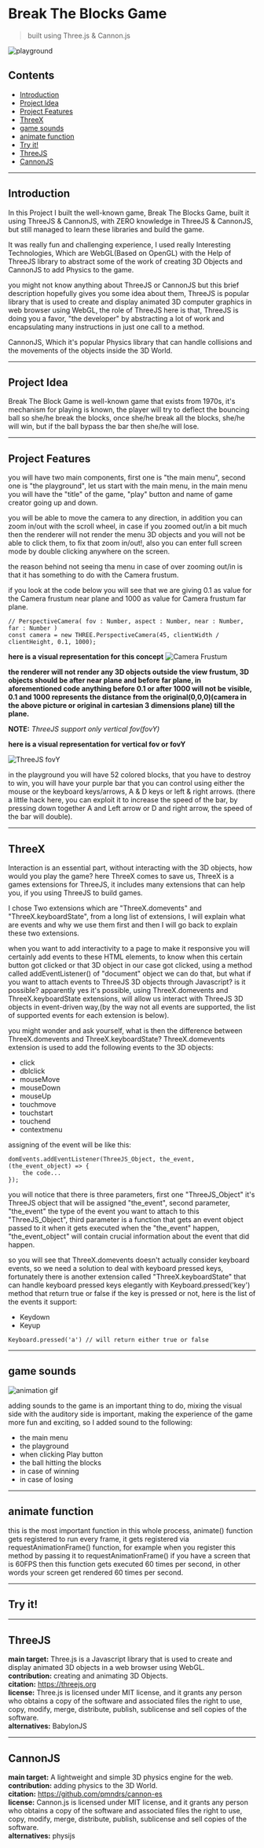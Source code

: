 # Break The Blocks Game

> built using Three.js & Cannon.js

![playground](Images/README-files/main_menu.png)

<!-- adding space -->

## Contents

-   [Introduction](#introduction)
-   [Project Idea](#project-idea)
-   [Project Features](#project-features)
-   [ThreeX](#threex)
-   [game sounds](#game-sounds)
-   [animate function](#animate-function)
-   [Try it!](#try-it)
-   [ThreeJS](#threejs)
-   [CannonJS](#cannonjs)

---

<!-- adding space -->

## Introduction

In this Project I built the well-known game, Break The Blocks Game, built it using ThreeJS & CannonJS, with ZERO knowledge in ThreeJS & CannonJS, but still managed to learn these libraries and build the game.

It was really fun and challenging experience, I used really Interesting Technologies, Which are WebGL(Based on OpenGL) with the Help of ThreeJS library to abstract some of the work of creating 3D Objects and CannonJS to add Physics to the game.

you might not know anything about ThreeJS or CannonJS but this brief description hopefully gives you some idea about them, ThreeJS is popular library that is used to create and display animated 3D computer graphics in web browser using WebGL, the role of ThreeJS here is that, ThreeJS is doing you a favor, "the developer" by abstracting a lot of work and encapsulating many instructions in just one call to a method.

CannonJS, Which it's popular Physics library that can handle collisions and the movements of the objects inside the 3D World.

---

## Project Idea

Break The Block Game is well-known game that exists from 1970s, it's mechanism for playing is known, the player will try to deflect the bouncing ball so she/he break the blocks, once she/he break all the blocks, she/he will win, but if the ball bypass the bar then she/he will lose.

---

## Project Features

you will have two main components, first one is "the main menu", second one is "the playground", let us start with the main menu, in the main menu you will have the "title" of the game, "play" button and name of game creator going up and down.

you will be able to move the camera to any direction, in addition you can zoom in/out with the scroll wheel, in case if you zoomed out/in a bit much then the renderer will not render the menu 3D objects and you will not be able to click them, to fix that zoom in/out!, also you can enter full screen mode by double clicking anywhere on the screen.

the reason behind not seeing tha menu in case of over zooming out/in is
that it has something to do with the Camera frustum.

if you look at the code below you will see that we are giving 0.1 as value for the Camera frustum near plane and 1000 as value for Camera frustum far plane.

```
// PerspectiveCamera( fov : Number, aspect : Number, near : Number, far : Number )
const camera = new THREE.PerspectiveCamera(45, clientWidth / clientHeight, 0.1, 1000);
```

**here is a visual representation for this concept**
![Camera Frustum](/Images/README-files/VisualCameraFrustum.png)

**the renderer will not render any 3D objects outside the view frustum, 3D objects should be after near plane and before far plane, in aforementioned code
anything before 0.1 or after 1000 will not be visible, 0.1 and 1000 represents the distance from the original(0,0,0)(camera in the above picture or original in cartesian 3 dimensions plane) till the plane.**

**NOTE:** _ThreeJS support only vertical fov(fovY)_

**here is a visual representation for vertical fov or fovY**

![ThreeJS fovY](/Images/README-files/output-onlinepngtools.png)

in the playground you will have 52 colored blocks, that you have to destroy to win, you will have your purple bar that you can control using either the mouse or the keyboard keys/arrows, A & D keys or left & right arrows. (there a little hack here, you can exploit it to increase the speed of the bar, by pressing down together A and Left arrow or D and right arrow, the speed of the bar will double).

---

## ThreeX

Interaction is an essential part, without interacting with the 3D objects,
how would you play the game? here ThreeX comes to save us, ThreeX is a games extensions for ThreeJS, it includes many extensions that can help you, if you using ThreeJS to build games.

I chose Two extensions which are "ThreeX.domevents" and "ThreeX.keyboardState", from a long list of extensions, I will explain what are events and why we use them first and then I will go back to explain these two extensions.

when you want to add interactivity to a page to make it responsive you will certainly add events to these HTML elements, to know when this certain button got clicked or that 3D object in our case got clicked, using a method called addEventListener() of "document" object we can do that, but what if you want to attach events to ThreeJS 3D objects through Javascript? is it possible? apparently yes it's possible, using ThreeX.domevents and ThreeX.keyboardState extensions, will allow us interact with ThreeJS 3D objects in event-driven way,(by the way not all events are supported, the list of supported events for each extension is below).

you might wonder and ask yourself, what is then the difference between ThreeX.domevents and ThreeX.keyboardState?
ThreeX.domevents extension is used to add the following events to the 3D objects:

-   click
-   dblclick
-   mouseMove
-   mouseDown
-   mouseUp
-   touchmove
-   touchstart
-   touchend
-   contextmenu

assigning of the event will be like this:

```
domEvents.addEventListener(ThreeJS_Object, the_event, (the_event_object) => {
    the code...
});
```

you will notice that there is three parameters, first one "ThreeJS_Object" it's ThreeJS object that will be assigned "the_event", second parameter, "the_event" the type of the event you want to attach to this "ThreeJS_Object", third parameter is a function that gets an event object passed to it when it gets executed when the "the_event" happen, "the_event_object" will contain crucial information about the event that did happen.

so you will see that ThreeX.domevents doesn't actually consider keyboard events, so we need a solution to deal with keyboard pressed keys, fortunately there is another extension called "ThreeX.keyboardState" that can handle keyboard pressed keys elegantly with Keyboard.pressed('key') method that return true or false if the key is pressed or not, here is the list of the events it support:

-   Keydown
-   Keyup

```
Keyboard.pressed('a') // will return either true or false
```

---

## game sounds

![animation gif](Images/README-files/Animation.gif)

adding sounds to the game is an important thing to do, mixing the visual side with the auditory side is important, making the experience of the game more fun and exciting, so I added sound to the following:

-   the main menu
-   the playground
-   when clicking Play button
-   the ball hitting the blocks
-   in case of winning
-   in case of losing

---

## animate function

this is the most important function in this whole process, animate() function gets registered to run every frame, it gets registered via requestAnimationFrame() function, for example when you register this method by passing it to requestAnimationFrame() if you have a screen that is 60FPS then this function gets executed 60 times per second, in other words your screen get rendered 60 times per second.

---

## Try it!

---

## ThreeJS

**main target:** Three.js is a Javascript library that is used to create and display animated 3D objects in a web browser using WebGL.<br />
**contribution:** creating and animating 3D Objects.<br />
**citation:** https://threejs.org<br />
**license:** Three.js is licensed under MIT license, and it grants any person who obtains a copy of the software and associated files the right to use, copy, modify, merge, distribute, publish, sublicense and sell copies of the software.<br />
**alternatives:** BabylonJS<br />

---

## CannonJS

**main target:** A lightweight and simple 3D physics engine for the web.<br />
**contribution:** adding physics to the 3D World.<br />
**citation:** https://github.com/pmndrs/cannon-es<br />
**license:** Cannon.js is licensed under MIT license, and it grants any person who obtains a copy of the software and associated files the right to use, copy, modify, merge, distribute, publish, sublicense and sell copies of the software.<br />
**alternatives:** physijs<br />
